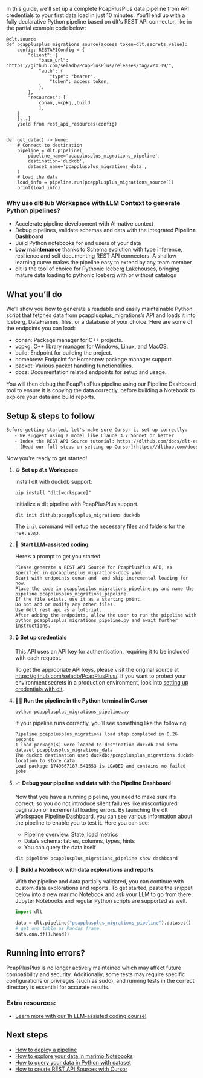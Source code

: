 In this guide, we'll set up a complete PcapPlusPlus data pipeline from API credentials to your first data load in just 10 minutes. You'll end up with a fully declarative Python pipeline based on dlt's REST API connector, like in the partial example code below:

```python-outcome
@dlt.source
def pcapplusplus_migrations_source(access_token=dlt.secrets.value):
    config: RESTAPIConfig = {
        "client": {
            "base_url": "https://github.com/seladb/PcapPlusPlus/releases/tag/v23.09/",
            "auth": {
                "type": "bearer",
                "token": access_token,
            },
        },
        "resources": [
            conan,,vcpkg,,build
            ],
    }
    [...]
    yield from rest_api_resources(config)


def get_data() -> None:
    # Connect to destination
    pipeline = dlt.pipeline(
        pipeline_name='pcapplusplus_migrations_pipeline',
        destination='duckdb',
        dataset_name='pcapplusplus_migrations_data', 
    )
    # Load the data
    load_info = pipeline.run(pcapplusplus_migrations_source())
    print(load_info) 
```

### Why use dltHub Workspace with LLM Context to generate Python pipelines?

- Accelerate pipeline development with AI-native context
- Debug pipelines, validate schemas and data with the integrated **Pipeline Dashboard**
- Build Python notebooks for end users of your data
- **Low maintenance** thanks to Schema evolution with type inference, resilience and self documenting REST API connectors. A shallow learning curve makes the pipeline easy to extend by any team member
- dlt is the tool of choice for Pythonic Iceberg Lakehouses, bringing mature data loading to pythonic Iceberg with or without catalogs

## What you’ll do

We’ll show you how to generate a readable and easily maintainable Python script that fetches data from pcapplusplus_migrations’s API and loads it into Iceberg, DataFrames, files, or a database of your choice. Here are some of the endpoints you can load:

- conan: Package manager for C++ projects.
- vcpkg: C++ library manager for Windows, Linux, and MacOS.
- build: Endpoint for building the project.
- homebrew: Endpoint for Homebrew package manager support.
- packet: Various packet handling functionalities.
- docs: Documentation related endpoints for setup and usage.

You will then debug the PcapPlusPlus pipeline using our Pipeline Dashboard tool to ensure it is copying the data correctly, before building a Notebook to explore your data and build reports.

## Setup & steps to follow

```default
Before getting started, let's make sure Cursor is set up correctly:
   - We suggest using a model like Claude 3.7 Sonnet or better
   - Index the REST API Source tutorial: https://dlthub.com/docs/dlt-ecosystem/verified-sources/rest_api/ and add it to context as **@dlt rest api**
   - [Read our full steps on setting up Cursor](https://dlthub.com/docs/dlt-ecosystem/llm-tooling/cursor-restapi#23-configuring-cursor-with-documentation)
```

Now you're ready to get started!

1. ⚙️ **Set up `dlt` Workspace**
    
    Install dlt with duckdb support:
    ```shell
    pip install "dlt[workspace]"
    ```

    Initialize a dlt pipeline with PcapPlusPlus support.
    ```shell
    dlt init dlthub:pcapplusplus_migrations duckdb
    ```

    The `init` command will setup the necessary files and folders for the next step.
    
2. 🤠 **Start LLM-assisted coding**
    
    Here’s a prompt to get you started:
    
    ```prompt
    Please generate a REST API Source for PcapPlusPlus API, as specified in @pcapplusplus_migrations-docs.yaml 
    Start with endpoints conan and  and skip incremental loading for now. 
    Place the code in pcapplusplus_migrations_pipeline.py and name the pipeline pcapplusplus_migrations_pipeline. 
    If the file exists, use it as a starting point. 
    Do not add or modify any other files. 
    Use @dlt rest api as a tutorial. 
    After adding the endpoints, allow the user to run the pipeline with python pcapplusplus_migrations_pipeline.py and await further instructions.
    ```

    
3. 🔒 **Set up credentials** 
    
    This API uses an API key for authentication, requiring it to be included with each request.
    
    To get the appropriate API keys, please visit the original source at https://github.com/seladb/PcapPlusPlus/.
    If you want to protect your environment secrets in a production environment, look into [setting up credentials with dlt](https://dlthub.com/docs/walkthroughs/add_credentials).
    
4. 🏃‍♀️ **Run the pipeline in the Python terminal in Cursor**
    
    ```shell
    python pcapplusplus_migrations_pipeline.py
    ```
    
    If your pipeline runs correctly, you’ll see something like the following:
    
    ```shell
    Pipeline pcapplusplus_migrations load step completed in 0.26 seconds
    1 load package(s) were loaded to destination duckdb and into dataset pcapplusplus_migrations_data
    The duckdb destination used duckdb:/pcapplusplus_migrations.duckdb location to store data
    Load package 1749667187.541553 is LOADED and contains no failed jobs
    ```
    
5. 📈 **Debug your pipeline and data with the Pipeline Dashboard**

    Now that you have a running pipeline, you need to make sure it’s correct, so you do not introduce silent failures like misconfigured pagination or incremental loading errors. By launching the dlt Workspace Pipeline Dashboard, you can see various information about the pipeline to enable you to test it. Here you can see:
    - Pipeline overview: State, load metrics
    - Data’s schema: tables, columns, types, hints
    - You can query the data itself
    
    ```shell
    dlt pipeline pcapplusplus_migrations_pipeline show dashboard
    ```
    
6. 🐍 **Build a Notebook with data explorations and reports**

    With the pipeline and data partially validated, you can continue with custom data explorations and reports. To get started, paste the snippet below into a new marimo Notebook and ask your LLM to go from there. Jupyter Notebooks and regular Python scripts are supported as well.

    
    ```python
    import dlt

   data = dlt.pipeline("pcapplusplus_migrations_pipeline").dataset()
   # get ona table as Pandas frame
   data.ona.df().head()
    ```

## Running into errors?

PcapPlusPlus is no longer actively maintained which may affect future compatibility and security. Additionally, some tests may require specific configurations or privileges (such as sudo), and running tests in the correct directory is essential for accurate results.

### Extra resources:

- [Learn more with our 1h LLM-assisted coding course!](https://www.youtube.com/watch?v=GGid70rnJuM)

## Next steps

- [How to deploy a pipeline](https://dlthub.com/docs/walkthroughs/deploy-a-pipeline)
- [How to explore your data in marimo Notebooks](https://dlthub.com/docs/general-usage/dataset-access/marimo)
- [How to query your data in Python with dataset](https://dlthub.com/docs/general-usage/dataset-access/dataset)
- [How to create REST API Sources with Cursor](https://dlthub.com/docs/dlt-ecosystem/llm-tooling/cursor-restapi)
